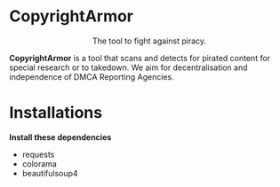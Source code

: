 # CopyrightArmor
<p style="text-align: center">The tool to fight against piracy.</p>

**CopyrightArmor** is a tool that scans and detects for pirated content for special research or to takedown. We aim for decentralisation and independence of DMCA Reporting Agencies.

# Installations

**Install these dependencies**

- requests
- colorama
- beautifulsoup4